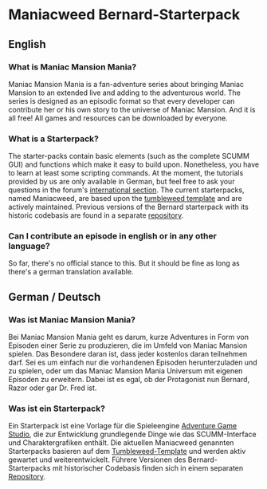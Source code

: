 #  Maniacweed Bernard-Starterpack
## English ##
### What is Maniac Mansion Mania? ###
Maniac Mansion Mania is a fan-adventure series about bringing Maniac Mansion to an extended live and adding to the adventurous world. The series is designed as an episodic format so that every developer can contribute her or his own story to the universe of Maniac Mansion. And it is all free! All games and resources can be downloaded by everyone.

### What is a Starterpack? ###
The starter-packs contain basic elements (such as the complete SCUMM GUI) and functions which make it easy to build upon. Nonetheless, you have to learn at least some scripting commands. At the moment, the tutorials provided by us are only available in German, but feel free to ask your questions in the forum's [international section](http://www.maniac-mansion-mania.de/forum/index.php?board=12.0).
The current starterpacks, named Maniacweed, are based upon the [tumbleweed template](https://github.com/dkrey/ags_tumbleweed) and are actively maintained. Previous versions of the Bernard starterpack with its historic codebasis are found in a separate [repository](https://github.com/ManiacMansionMania/Bernard-SP).

### Can I contribute an episode in english or in any other language? ###
So far, there's no official stance to this. But it should be fine as long as there's a german translation available. 

## German / Deutsch ##
### Was ist Maniac Mansion Mania? ###
Bei Maniac Mansion Mania geht es darum, kurze Adventures in Form von Episoden einer Serie zu produzieren, die im Umfeld von Maniac Mansion spielen. Das Besondere daran ist, dass jeder kostenlos daran teilnehmen darf. Sei es um einfach nur die vorhandenen Episoden herunterzuladen und zu spielen, oder um das Maniac Mansion Mania Universum mit eigenen Episoden zu erweitern. Dabei ist es egal, ob der Protagonist nun Bernard, Razor oder gar Dr. Fred ist. 

### Was ist ein Starterpack? ###
Ein Starterpack ist eine Vorlage für die Spieleengine [Adventure Game Studio](http://www.adventuregamestudio.co.uk/), die zur Entwicklung grundlegende Dinge wie das SCUMM-Interface und Charaktergrafiken enthält.
Die aktuellen Maniacweed genannten Starterpacks basieren auf dem [Tumbleweed-Template](https://github.com/dkrey/ags_tumbleweed) und werden aktiv gewartet und weiterentwickelt. Führere Versionen des Bernard-Starterpacks mit historischer Codebasis finden sich in einem separaten [Repository](https://github.com/ManiacMansionMania/Bernard-SP).